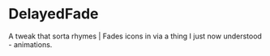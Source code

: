 # DelayedFade
A tweak that sorta rhymes | Fades icons in via a thing I just now understood - animations.

